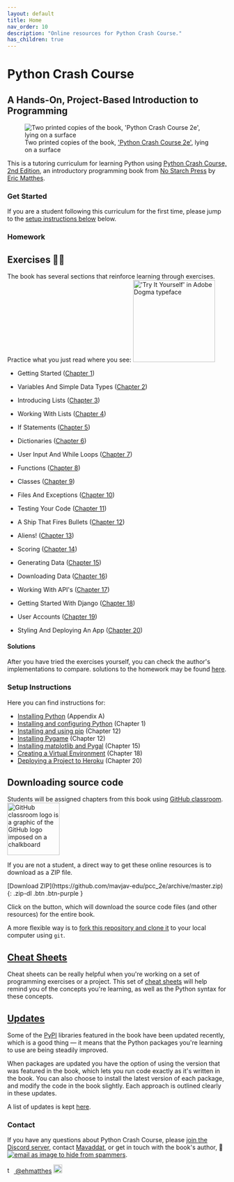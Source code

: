 ```yaml
---
layout: default
title: Home
nav_order: 10
description: "Online resources for Python Crash Course."
has_children: true
---
```


# Python Crash Course

## A Hands-On, Project-Based Introduction to Programming

<figure class="figurefx pushup">
    <img
    sizes="('max-width: 300px') 100vw, 300px"
    srcset="
    {{ '/assets/images/cover_g9giob_c_scale,w_200.png' | relative_url }} 200w,
    {{ '/assets/images/cover_g9giob_c_scale,w_300.png' | relative_url }} 300w"
    src="{{ '/assets/images/cover_g9giob_c_scale,w_300.png' | relative_url }}"
    alt="Two printed copies of the book, 'Python Crash Course 2e', lying on a surface"/>
    <figcaption>Two printed copies of the book, <a href="https://www.amazon.ca/Python-Crash-Course-Eric-Matthes/dp/1593279280?&linkCode=ll1&tag=mavaddat-20&linkId=9a5ce7ddbcd95a4320240caaa6247aee&language=en_CA&ref_=as_li_ss_tl" target="_blank">'Python Crash Course 2e'</a>, lying on a surface</figcaption>
</figure>

This is a tutoring curriculum for learning Python using [Python Crash Course, 2nd Edition](https://www.amazon.ca/Python-Crash-Course-Eric-Matthes/dp/1593279280?&linkCode=ll1&tag=mavaddat-20&linkId=9a5ce7ddbcd95a4320240caaa6247aee&language=en_CA&ref_=as_li_ss_tl), an introductory programming book from [No Starch Press](http://www.nostarch.com/pythoncrashcourse/) by [Eric Matthes](https://github.com/ehmatthes).

### Get Started

If you are a student following this curriculum for the first time, please jump to the [setup instructions below](#setup-instructions) below.

### Homework

## <a id="try_it_yourself"></a>Exercises ✍🏽

The book has several sections that reinforce learning through exercises. Practice what you just read where you see:
<img src="{{ '/assets/images/tiy.svg' | relative_url }}" title="The words 'Try It Yourself' in Adobe Dogma typeface"  width="188vw" alt="'Try It Yourself' in Adobe Dogma typeface"/>

- Getting Started \([Chapter 1](./chapter_01/tiy.md)\)

- Variables And Simple Data Types \([Chapter 2](./chapter_02/tiy.md)\)

- Introducing Lists \([Chapter 3](./chapter_03/tiy.md)\)

- Working With Lists \([Chapter 4](./chapter_04/tiy.md)\)

- If Statements \([Chapter 5](./chapter_05/tiy.md)\)

- Dictionaries \([Chapter 6](./chapter_06/tiy.md)\)

- User Input And While Loops \([Chapter 7](./chapter_07/tiy.md)\)

- Functions \([Chapter 8](./chapter_08/tiy.md)\)

- Classes \([Chapter 9](./chapter_09/tiy.md)\)

- Files And Exceptions \([Chapter 10](./chapter_10/tiy.md)\)

- Testing Your Code \([Chapter 11](./chapter_11/tiy.md)\)

- A Ship That Fires Bullets \([Chapter 12](./chapter_12/tiy.md)\)

- Aliens! \([Chapter 13](./chapter_13/tiy.md)\)

- Scoring \([Chapter 14](./chapter_14/tiy.md)\)

- Generating Data \([Chapter 15](./chapter_15/tiy.md)\)

- Downloading Data \([Chapter 16](./chapter_16/tiy.md)\)

- Working With API's \([Chapter 17](./chapter_17/tiy.md)\)

- Getting Started With Django \([Chapter 18](./chapter_18/tiy.md)\)

- User Accounts \([Chapter 19](./chapter_19/tiy.md)\)

- Styling And Deploying An App \([Chapter 20](./chapter_20/tiy.md)\)

#### Solutions

After you have tried the exercises yourself, you can check the author's implementations to compare. solutions to the homework may be found [here](solutions).

### Setup Instructions

Here you can find instructions for:

- [Installing Python](./appendix_a/index.md)&#09;(Appendix A)
- [Installing and configuring Python](./chapter_01/tiy.md)&#09;(Chapter 1)
- [Installing and using pip](./chapter_12/installing_pip.md)&#09;(Chapter 12)
- [Installing Pygame](./chapter_12/tiy.md)&#09;(Chapter 12)
- [Installing matplotlib and Pygal](./chapter_15/tiy.md) &#09;(Chapter 15)
- [Creating a Virtual Environment](./chapter_18/tiy.md)&#09;(Chapter 18)
- [Deploying a Project to Heroku](./chapter_20/tiy.md)&#09;(Chapter 20)

## <a id="source_code"></a>Downloading source code

Students will be assigned chapters from this book using [GitHub classroom](https://classroom.github.com/classrooms/49895023-python-with-mavi). <img src="https://avatars.githubusercontent.com/in/68187?s=120" alt="GitHub classroom logo is a graphic of the GitHub logo imposed on a chalkboard" title="GitHub Classroom" width="120px" class="f_right"/>

If you are not a student, a direct way to get these online resources is to download as a ZIP file.

<span class="fs-6">
[Download ZIP](https://github.com/mavjav-edu/pcc_2e/archive/master.zip){: .zip-dl .btn .btn-purple }
</span>

Click on the button, which will download the source code files (and other resources) for the entire book.

A more flexible way is to [fork this repository and clone it](https://guides.github.com/activities/forking/) to your local computer using `git`.

## [Cheat Sheets](./cheat_sheets/index.md)

Cheat sheets can be really helpful when you're working on a set of programming exercises or a project. This set of [cheat sheets](./cheat_sheets/index.md) will help remind you of the concepts you're learning, as well as the Python syntax for these concepts.

## [Updates](./updates/index.md)

Some of the [PyPI](https://en.wikipedia.org/wiki/Python_Package_Index) libraries featured in the book have been updated recently, which is a good thing &mdash; it means that the Python packages you're learning to use are being steadily improved.

When packages are updated you have the option of using the version that was featured in the book, which lets you run code exactly as it's written in the book. You can also choose to install the latest version of each package, and modify the code in the book slightly. Each approach is outlined clearly in these updates.

A list of updates is kept [here](./updates/index.md).

### Contact

If you have any questions about Python Crash Course, please [join the Discord server](https://discord.gg/KzzTBbr), contact [Mavaddat](https://www.mavaddat.ca), or get in touch with the book's author, 📧 <a href="javascript:location='mailto:\u0065\u0068\u006d\u0061\u0074\u0074\u0068\u0065\u0073\u0040\u0067\u006d\u0061\u0069\u006c\u002e\u0063\u006f\u006d';void 0"><img  class="email" title="the author's email address as an image to prevent spamming" alt="email as image to hide from spammers" src="{{ '/assets/images/ematthes.svg' | relative_url  }}"/></a>.

[<img src="https://raw.githubusercontent.com/johan/svg-cleanups/master/logos/twitter.svg" title="the twitter logo" alt="twitter logo of a blue bird" alt="Twitter logo" width="15"/> @ehmatthes](http://twitter.com/mavjav-edu/)
<img src="https://pbs.twimg.com/profile_images/1153801365543538688/6ZRVUWah.png" title="the author on Twitter" alt="the author's Twitter profile image" width="20vw"/>